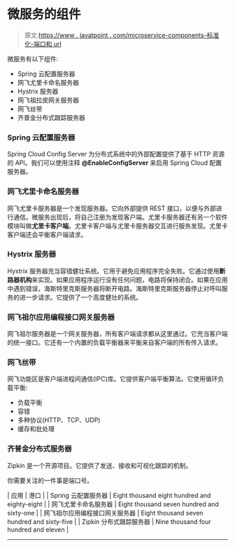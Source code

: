 # 微服务的组件

> 原文:[https://www . javatpoint . com/microservice-components-标准化-端口和 url](https://www.javatpoint.com/microservices-components-and-standardizing-port-and-url)

微服务有以下组件:

*   Spring 云配置服务器
*   网飞尤里卡命名服务器
*   Hystrix 服务器
*   网飞祖拉皮网关服务器
*   网飞丝带
*   齐普金分布式跟踪服务器

### Spring 云配置服务器

Spring Cloud Config Server 为分布式系统中的外部配置提供了基于 HTTP 资源的 API。我们可以使用注释 **@EnableConfigServer** 来启用 Spring Cloud 配置服务器。

### 网飞尤里卡命名服务器

网飞尤里卡服务器是一个发现服务器。它向外部提供 REST 接口，以便与外部进行通信。微服务出现后，将自己注册为发现客户端。尤里卡服务器还有另一个软件模块叫做**尤里卡客户端**。尤里卡客户端与尤里卡服务器交互进行服务发现。尤里卡客户端还会平衡客户端请求。

### Hystrix 服务器

Hystrix 服务器充当容错健壮系统。它用于避免应用程序完全失败。它通过使用**断路器机构**来实现。如果应用程序运行没有任何问题，电路将保持闭合。如果在应用中遇到错误，海斯特里克斯服务器将断开电路。海斯特里克斯服务器停止对呼叫服务的进一步请求。它提供了一个高度健壮的系统。

### 网飞祖尔应用编程接口网关服务器

网飞祖尔服务器是一个网关服务器，所有客户端请求都从这里通过。它充当客户端的统一接口。它还有一个内置的负载平衡器来平衡来自客户端的所有传入请求。

### 网飞丝带

网飞功能区是客户端进程间通信(IPC)库。它提供客户端平衡算法。它使用循环负载平衡:

*   负载平衡
*   容错
*   多种协议(HTTP、TCP、UDP)
*   缓存和批处理

### 齐普金分布式服务器

Zipkin 是一个开源项目。它提供了发送、接收和可视化跟踪的机制。

你需要关注的一件事是端口号。

| 应用 | 港口 |
| Spring 云配置服务器 | Eight thousand eight hundred and eighty-eight |
| 网飞尤里卡命名服务器 | Eight thousand seven hundred and sixty-one |
| 网飞祖尔应用编程接口网关服务器 | Eight thousand seven hundred and sixty-five |
| Zipkin 分布式跟踪服务器 | Nine thousand four hundred and eleven |

* * *